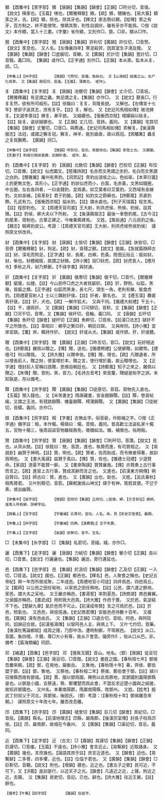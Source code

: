 <!-- { "loadSidebar": true } -->
豶	【酉集中】【豕字部】	豶	【唐韻】【集韻】【韻會】【正韻】□符分切，音墳。【說文】羠豕也。【玉篇】犗也。【爾雅釋獸】豶。【疏】豶，犍豬也。【易大畜】豶豕之牙。吉。【疏】豶，除也。除其牙也。【釋文】豕去勢曰豶。【程傳】豕之有牙，百方制之，終不能使攺，惟豶其勢，則性自調伏，雖有牙亦不能爲。○按《說文》本作豶，當入十三畫。《字彙》省作豶，又別作□、獖，□非。豶从□作。

豷	【酉集中】【豕字部】	豷	【唐韻】【集韻】許利切【廣韻】許位切，□音燹。【說文】豕息也。　又人名。【左傳襄四年】寒浞殺羿，因其室生子澆及豷。　又【廣韻】【集韻】【韻會】□虛器切，音齂。又【廣韻】於計切【集韻】壹計切，□音翳。義□同。　【集韻】或作□。【正字通】別作□。【正韻】本从豕。監本从豸，誤。□。

	【申集上】【艸字部】		【唐韻】弋照切，音燿。兔絲也。　又【山海經】姑媱之山，女尸化爲草。　又【集韻】餘招切，音遙。【玉篇】，蒲葉也。　或作□。

豸	【酉集中】【豸字部】	豸	【唐韻】池爾切【集韻】【韻會】丈尒切，□音坁。【爾雅釋蟲】有足謂之蟲，無足謂之豸。【集韻】亦作□。　又【說文】獸長□，行豸豸然，欲有所司殺形。【註】徐鍇曰：豸豸，背隆長貌。　又解也。【左傳宣十七年】使卻子逞其志，庶有豸乎。【註】豸，解也。　又【史記司馬相如傳】陂池貏豸。【文選李善註】貏豸，漸平貌。　又嫋娜也。【張衡西京賦】增嬋娟以跐豸。【註】跐豸，姿狀嫋娜也。　又【正韻】丈几切，音跱。義同。　又【廣韻】宅買切【集韻】【韻會】丈蟹切，□音□。與廌通。【史記司馬相如傳】弄解豸。【後漢輿服志】法冠，或謂之獬豸冠。獬豸，神羊，能別曲直，故以爲冠。【佩觿集】蟲豸之豸爲獬廌。　【廣韻】同□。

	【申集中】【虫字部】		【唐韻】呼恢切，音灰。豕掘地也。【集韻】豕發土也。　又蝟屬。【炙轂子】刺端分兩岐者蝟，如棘針者。　或作、鼿。

豹	【酉集中】【豸字部】	豹	【唐韻】北敎切【集韻】【韻會】巴校切【正韻】布恔切，□音爆。【說文】似虎圜文。【陸璣詩疏】毛赤而文黑謂之赤豹，毛白而文黑謂之白豹。【爾雅翼】屠州有黑豹。【洞冥記】靑豹出浪坂之山，色如翠。【本草衍義】土豹更無文色，其形小。【正字通】豹狀似虎而小，白面，毛赤黃，文黑如錢圈，中五圈，左右各四者，一曰金錢豹，宜爲裘。如艾葉者曰艾葉豹。又西域有金線豹，文如金線。【易革卦】君子豹變。【疏】如豹文之蔚縟也。【詩鄭風】羔裘豹飾，孔武有力。【張衡西京賦】搤水豹。【註】謂水處也。【列子天瑞篇】程生馬。【註】程卽豹也。　又【周禮天官司裘】王大射，則共虎侯、熊侯、豹侯，設其鵠。【註】豹侯，卿大夫以下所射。　又【後漢輿服志】最後一車懸豹尾。【古今注】豹尾車，周制也。古軍正建之，今唯乗輿建焉。　又姓。【風俗通】八元叔豹之後。【魏志】騎將豹皮公。考證：〔【周禮天官司裘】王大射，則供虎侯熊侯豹侯〕　謹照原文供改共。 

豺	【酉集中】【豸字部】	豺	【唐韻】士皆切【集韻】【韻會】【正韻】牀皆切，□音儕【爾雅釋獸】豺，狗足。【疏】豺，貪殘之獸。【說文】狼屬。【急就篇顏師古註】豺，深毛而狗足。【正字通】豺，長尾，白頰，色黃。陸佃云俗云：瘦如豺。豺，柴也。豺體細瘦，故謂之豺棘。【詩小雅】投□豺虎。【疏】豺虎食人。【禮月令】季秋之月，豺乃祭獸。【干祿字書】與犲通。

豻	【酉集中】【豸字部】	豻	【廣韻】俄寒切【集韻】俄干切，□音忏。【爾雅釋獸】貙獌，似貍。【註】今山民呼□虎之大者爲貙豻。【疏】豻，野狗。似狐，黑喙，皆貙之類。【正字通】似狐而黑身，長七尺，頭生一角，老則有鱗，能食虎豹。【周禮夏官射人】士以三耦射豻侯。【註】豻者，獸名也。　又【禮玉藻】麛裘靑豻褎。【註】豻，犬也。【疏】一解作狐犬。　又與干同。【儀禮大射禮】干五十。【註】干，讀爲豻。　又【廣韻】【集韻】□可顏切，音馯。又【集韻】【韻會】【正韻】□河干切，音寒。又【集韻】侯旰切，音翰。義□同。　又【唐韻】五旰切【集韻】魚旰切【韻會】疑旰切【正韻】魚幹切，□音岸。【前漢□法志】獄豻不平之所致也。【註】韋昭曰：鄕亭之繫曰豻，朝廷曰獄。　又與岸同。【詩小雅】宜岸宜獄。【箋】岸，韓詩作豻。　【說文】豻或从犬。【集韻】或作貋。犴，豻或體。

贈	【酉集中】【貝字部】	贈	【廣韻】【正韻】□昨亙切，音□。【說文】玩好相送也。【詩鄭風】雜佩以贈之。【傳】贈，送也。【儀禮聘禮】公使卿贈，如覿幣。【禮檀弓】何以贈我。　又【詩大雅】以贈申伯。【傳】贈，增也。【疏】凡贈遺者，所以增長前人，贈之財，使富增於本，贈之言，使行增於義，故云贈增也。　又【正字通】借封前人官稱曰誥贈，恩頒自朝廷也。　又【詩鄭風】知子之來之，雜佩以贈之。【朱傳】贈，音則。來，音力。【毛詩古音考】來音釐，贈疑是貽字之誤。未知孰是，存以備考。

贉	【酉集中】【貝字部】	贉	【廣韻】【集韻】□徒感切，音萏。買物先入直也。【玉篇】預入錢也。　又【米芾書史】隋唐藏書，皆金題錦贉。【註】贉，卷首帖綾。又謂之玉池，有毬路錦贉、樓臺錦贉、樗蒲錦贉。　又【廣韻】【集韻】□徒紺切，音醰。義同。亦作□。

赔	【酉集中】【貝字部】	賠	【字彙】古無此字。俗音裴，作賠補之字。○按《正字通》備字註：賠，本作僃。楊愼曰：僃，音賠，義同。昔高歡立法盜私家十僃五，官物十僃三，後周詔盜官物雖經赦免，徵備如法。備，補償也。俗用賠。

贊	【酉集中】【貝字部】	贊	【唐韻】【集韻】【韻會】□則旰切，音讚。【說文】見也。从貝从兟。【註】徐鉉曰：兟，音詵，進也。執贄而進，有司贊相之。　又【易說卦】幽贊于神明。【註】贊，明也。【疏】贊者，佐而助成，而令微者得著，故訓爲明也。　又【書大禹謨】益贊于禹曰。【傳】贊，佐也。【儀禮士冠禮】少退贊命。【家語】游夏不能贊一辭。　又【書臯陶謨】贊贊襄哉。【傳】亦贊奏上古行事而言之。【疏】進習上古行事，贊成其辭而言之也。　又進也。【前漢東方朔傳】朔自贊曰。【註】師古曰：贊，進也。　又【廣韻】出也，助也。　又姓。【呂氏春秋】相馬贊君。　又叶則縣切，音箭。【蘇軾謝吳山神文】禱于有神，隂假其便。不愆于素，或出幽贊。

	【申集中】【虫字部】		【唐韻】苦岡切【集韻】丘岡切，□音康。蛜。【方言郭註】蜻蛉，淮南人呼爲蛜。詳蛜字註。

	【酉集上】【言字部】		【字彙補】五貫切，音玩。人名。與，見【宋史宗室表】。義闕。

	【申集上】【艸字部】		【字彙補】同典。【漢費鳳□】言不失實。

	【午集上】【玉字部】		【奚韻】皮榮切，音平。玉名。

□	【未集中】【糸字部】	□	【集韻】私箭切，音綫。綫，亦作□。

邐	【酉集下】【辵字部】	邐	【唐韻】力紙切【集韻】【韻會】輦尒切【正韻】良以切，□音里。【說文】行邐邐也。【集韻】邐迆，旁行連延也。

邑	【酉集下】【邑字部】	邑	【集韻】於汲切【集韻】【韻會】乙及切【正韻】一入切，□音浥。【說文】國也。【正韻】都邑也。【釋名】邑，人聚會之稱也。【史記五帝紀】舜一年而所居成聚，二年成邑。【周禮地官小司徒】四井爲邑，四邑爲丘。又【載師】以公邑之田任甸地，以家邑之田任稍地。【註】公邑，謂六遂之餘地。家邑，謂大夫之采地。　又王畿亦稱邑。【書湯誓】率割夏邑。【詩商頌】商邑翼翼。　又侯國亦稱邑。【書武成】用附我大邑周。【詩大雅】作邑于豐。　又於邑，氣逆結不下也。【楚辭九章】氣於邑而不可止。【前漢成帝贊】言之可爲於邑。【註】於邑，短氣也。　又邑邑，與悒悒通。【史記商君傳】安能邑邑待數十百年。　又複姓。【廣韻】漢有邑由氏。　又【集韻】【正韻】□遏合切，音姶。阿邑，與阿匼同，諂諛迎合貌。【前漢張湯傳】以智阿邑人主，與俱上下。　又叶弋灼切，音藥。【後漢杜篤論都賦】成周之隆，乃卽中洛。遭時制都，不常厥邑。　【說文】从口，音圍，象四境。卪聲。尊□大小有等，故从卪會意。偏旁作阝，俗从口从巴。非。備考：【篇海類編】同邼。

邓	【補遺】【酉集】【邑字部】	邓	【搜眞玉鏡】音山。地名。（鄧）【唐韻】徒亘切【集韻】【韻會】【正韻】唐亘切，□音蹬。【說文】曼姓之國。【春秋桓七年】鄧侯吾離來朝。【疏】鄧，在南地，屬衡岳。　又魯地。【春秋隱十年】春，齊侯、鄭伯盟于鄧。【註】鄧，魯地。　又蔡地。【春秋桓二年】蔡侯、鄭伯會于鄧。【註】潁川召陵縣西南有鄧城。【疏】賈、服以鄧爲國，釋例以此爲蔡地，其鄧國則義陽鄧縣是也。以鄧是小國，去蔡遠，蔡、鄭懼楚而爲此會，不當反求近楚小國與之結援，故知非鄧國也。　又州名。本秦南陽郡，隋置南陽縣，攺鄧州。　又姓。【姓考】殷武丁封叔父于河北，爲鄧侯，後因氏。（鄧）考證：〔【春秋桓十年】鄧侯離吾來朝。〕　謹照原文十年改七年。離吾改吾離。

邔	【酉集下】【邑字部】	邔	【廣韻】墟里切【集韻】巨几切【韻會】其紀切，□音技。【廣韻】縣名。【前漢地理志】邔縣，屬南郡。【後漢宗室傳】封長子柱爲邔侯。【註】邔，屬南郡，故城在今襄州。　又【廣韻】【集韻】□渠記切，音忌。義同。

近	【酉集下】【辵字部】	近	〔古文〕□【廣韻】其謹切【集韻】【韻會】【正韻】巨謹切，□音瘽。【玉篇】不遠也。【詩小雅】會言近止。【易繫辭】近取諸身。　又【廣韻】幾也。言庶幾也。【論語其庶乎註】庶言近道也。　又【韻會】迫也。【易繫辭】二多譽，四多懼，近也。【註】位偪于君也。　又【廣韻】【集韻】【韻會】□巨靳切，音覲。【說文】附也。【增韻】親也，近之也。【書五子之歌】民可近，不可下。又【洪範】是訓是行，以近天子之光。【韻會】凡遠近之近，上聲。附近之近，去聲。　又【集韻】居吏切，音記。已也。辭也。【詩大雅】往近王舅。【註】辭也。

	【備考】【午集】【田字部】		【篇韻】俗留字。

